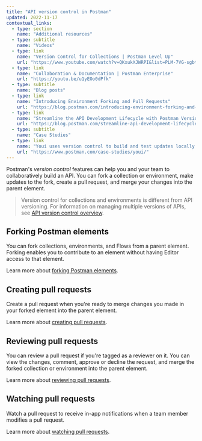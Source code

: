 ```yaml
---
title: "API version control in Postman"
updated: 2022-11-17
contextual_links:
  - type: section
    name: "Additional resources"
  - type: subtitle
    name: "Videos"
  - type: link
    name: "Version Control for Collections | Postman Level Up"
    url: "https://www.youtube.com/watch?v=QKxukXJWRPI&list=PLM-7VG-sgbtC5tNXxd28cmePSa9BYwqeU&index=7"
  - type: link
    name: "Collaboration & Documentation | Postman Enterprise"
    url: "https://youtu.be/u1yEOo0dPfk"
  - type: subtitle
    name: "Blog posts"
  - type: link
    name: "Introducing Environment Forking and Pull Requests"
    url: "https://blog.postman.com/introducing-environment-forking-and-pull-requests/"
  - type: link
    name: "Streamline the API Development Lifecycle with Postman Version Control"
    url: "https://blog.postman.com/streamline-api-development-lifecycle-with-postman-version-control/"
  - type: subtitle
    name: "Case Studies"
  - type: link
    name: "Youi uses version control to build and test updates locally before merging"
    url: "https://www.postman.com/case-studies/youi/"
---
```


Postman's _version control_ features can help you and your team to collaboratively build an API. You can fork a collection or environment, make updates to the fork, create a pull request, and merge your changes into the parent element.

> Version control for collections and environments is different from API versioning. For information on managing multiple versions of APIs, see [API version control overview](/docs/designing-and-developing-your-api/versioning-an-api/versioning-an-api-overview/).

## Forking Postman elements

You can fork collections, environments, and Flows from a parent element. Forking enables you to contribute to an element without having Editor access to that element.

Learn more about [forking Postman elements](/docs/collaborating-in-postman/using-version-control/forking-elements/).

## Creating pull requests

Create a pull request when you're ready to merge changes you made in your forked element into the parent element.

Learn more about [creating pull requests](/docs/collaborating-in-postman/using-version-control/creating-pull-requests/).

## Reviewing pull requests

You can review a pull request if you're tagged as a reviewer on it. You can view the changes, comment, approve or decline the request, and merge the forked collection or environment into the parent element.

Learn more about [reviewing pull requests](/docs/collaborating-in-postman/using-version-control/reviewing-pull-requests/).

## Watching pull requests

Watch a pull request to receive in-app notifications when a team member modifies a pull request.

Learn more about [watching pull requests](/docs/collaborating-in-postman/using-version-control/watching-pull-requests/).

